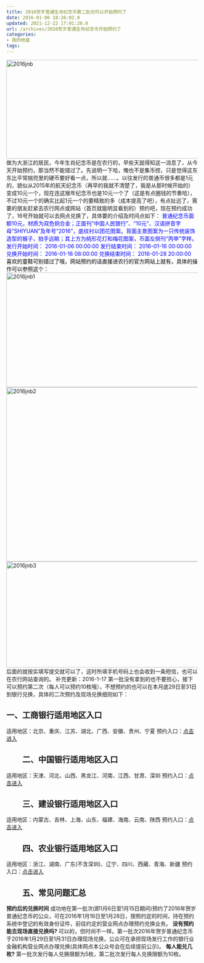 ```yaml
---
title: 2016贺岁普通生肖纪念币第二批也可以开始预约了
date: 2016-01-06 18:26:02.0
updated: 2021-12-22 17:01:20.0
url: /archives/2016贺岁普通生肖纪念币开始预约了
categories: 
- 我的地盘
tags: 
---
```


<a href="http://uu126.cn/wp-content/uploads/2016/01/2016jnb.jpg" rel="attachment wp-att-1966"><img class="aligncenter size-full wp-image-1966" src="http://uu126.cn/wp-content/uploads/2016/01/2016jnb.jpg" alt="2016jnb" width="849" height="260" /></a>
做为大浙江的居民，今年生肖纪念币是在农行的，早些天就得知这一消息了，从今天开始预约，那当然不能错过了。先说明一下哈，俺也不是集币控，只是觉得这东东比平常揣兜里的硬币要好看一点，所以就……。<!--more-->以往发行的普通币很多都是1元的，貌似从2015年的航天纪念币（再早的我就不清楚了，我是从那时候开始的）变成10元一个，现在连这猴年纪念币也是10元一个了（这是有点圈钱的节奏哈），不过10元一个的确实比起1元一个的要精致的多（成本提高了吧），有点扯远了，需要的朋友赶紧去农行网点或网站（首页就能明显看到的）预约吧，现在预约成功了，16号开始就可以去网点兑换了，具体要的介绍及时间点如下：
<span style="color: #0000ff;"> 普通纪念币面额10元，材质为双色铜合金；正面刊“中国人民银行”、“10元”、汉语拼音字母“SHIYUAN”及年号“2016”，底纹衬以团花图案。背面主景图案为一只传统装饰造型的猴子，拍手远眺；其上方为桃形花灯和梅花图案，币面左侧刊“丙申”字样。</span>
<span style="color: #0000ff;"> 发行开始时间： 2016-01-06 00:00:00 发行结束时间： 2016-01-16 00:00:00 </span>
<span style="color: #0000ff;">兑换开始时间： 2016-01-16 08:00:00 兑换结束时间： 2016-01-28 20:00:00</span>
<span style="color: #000000;">喜欢的童鞋可别错过了哦，网站预约的话直接进农行的官方网站上就有，具体的操作可以参照这个：</span>
<a href="http://uu126.cn/wp-content/uploads/2016/01/2016jnb1.jpg" rel="attachment wp-att-1967"><img class="aligncenter size-full wp-image-1967" src="http://uu126.cn/wp-content/uploads/2016/01/2016jnb1.jpg" alt="2016jnb1" width="700" height="302" /></a><a href="http://uu126.cn/wp-content/uploads/2016/01/2016jnb2.jpg" rel="attachment wp-att-1968"><img class="aligncenter size-full wp-image-1968" src="http://uu126.cn/wp-content/uploads/2016/01/2016jnb2.jpg" alt="2016jnb2" width="700" height="459" /></a><a href="http://uu126.cn/wp-content/uploads/2016/01/2016jnb3.jpg" rel="attachment wp-att-1969"><img class="aligncenter size-full wp-image-1969" src="http://uu126.cn/wp-content/uploads/2016/01/2016jnb3.jpg" alt="2016jnb3" width="700" height="279" /></a>
后面的就按实填写提交就可以了，这时所填手机号码上也会收到一条短信，也可以在农行网站查询的。
补充更新：2016-1-17
第一批没有拿到的也不要担心，接下可以预约第二次（每人可以预约10枚哦），不想预约的也可以在本月底29日至31日到银行兑换，具体的二次预约及现场兑换细则如下：
<h2>一、工商银行适用地区入口</h2>
适用地区：北京、重庆、江苏、湖北、广西、安徽、贵州、宁夏
预约入口：<a href="http://jnb.icbc.com.cn/statics/order.htm" target="_blank">点击进入</a>
<h2>　　二、中国银行适用地区入口</h2>
适用地区：天津、河北、山西、黑龙江、河南、江西、甘肃、深圳
预约入口：<a href="https://cmcoins.boc.cn/BOC15_CoinSeller_M/welcome.html" target="_blank">点击进入</a>
<h2>　　三、建设银行适用地区入口</h2>
适用地区：内蒙古、吉林、上海、山东、福建、海南、云南、陕西
预约入口：<a href="http://www.ccb.com/cn/OtherResource/rpretreatment/index.html" target="_blank">点击进入</a>
<h2>　　四、农业银行适用地区入口</h2>
适用地区：浙江、湖南、广东(不含深圳)、辽宁、四川、西藏、青海、新疆
预约入口：<a href="http://www.abchina.com/cn/" target="_blank">点击进入</a>
<h2>　　五、常见问题汇总</h2>
<strong>预约后的兑换时间</strong>
成功地在第一批次(即1月6日至1月15日期间)预约了2016年贺岁普通纪念币的公众，可在2016年1月16日至1月28日，按照约定的时间，持在预约系统中登记的有效身份证件，前往约定的营业网点办理预约兑换业务。
<strong>没有预约能去现场直接兑换吗?</strong>
可以的，但时间不一样。第一批次2016年贺岁普通纪念币于2016年1月29日至1月31日办理现场兑换，公众可在承担现场发行工作的银行业金融机构营业网点办理兑换(具体网点本公众号会在后续提前公示)。
<strong>每人能兑几枚?</strong>
第一批次发行每人兑换限额为5枚，第二批次发行每人兑换限额为10枚。